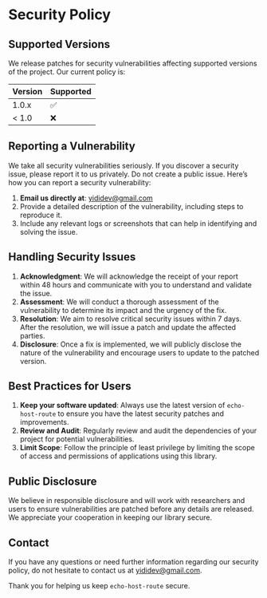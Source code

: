 # Security Policy

## Supported Versions

We release patches for security vulnerabilities affecting supported versions of the project. Our current policy is:

| Version | Supported          |
| ------- | ------------------ |
| 1.0.x   | :white_check_mark: |
| < 1.0   | :x:                |

## Reporting a Vulnerability

We take all security vulnerabilities seriously. If you discover a security issue, please report it to us privately. Do not create a public issue. Here’s how you can report a security vulnerability:

1. **Email us directly at**: [yididev@gmail.com](mailto:yididev@gmail.com)
2. Provide a detailed description of the vulnerability, including steps to reproduce it.
3. Include any relevant logs or screenshots that can help in identifying and solving the issue.

## Handling Security Issues

1. **Acknowledgment**: We will acknowledge the receipt of your report within 48 hours and communicate with you to understand and validate the issue.
2. **Assessment**: We will conduct a thorough assessment of the vulnerability to determine its impact and the urgency of the fix.
3. **Resolution**: We aim to resolve critical security issues within 7 days. After the resolution, we will issue a patch and update the affected parties.
4. **Disclosure**: Once a fix is implemented, we will publicly disclose the nature of the vulnerability and encourage users to update to the patched version.

## Best Practices for Users

1. **Keep your software updated**: Always use the latest version of `echo-host-route` to ensure you have the latest security patches and improvements.
2. **Review and Audit**: Regularly review and audit the dependencies of your project for potential vulnerabilities.
3. **Limit Scope**: Follow the principle of least privilege by limiting the scope of access and permissions of applications using this library.

## Public Disclosure

We believe in responsible disclosure and will work with researchers and users to ensure vulnerabilities are patched before any details are released. We appreciate your cooperation in keeping our library secure.

## Contact

If you have any questions or need further information regarding our security policy, do not hesitate to contact us at [yididev@gmail.com](mailto:yididev@gmail.com).

Thank you for helping us keep `echo-host-route` secure.
